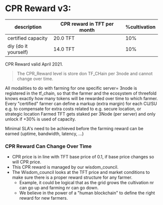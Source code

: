 # CPR Reward v3:

| description          | CPR reward in TFT per month | %cultivation |
| -------------------- | --------------------------- | ------------ |
| certified capacity   | 20.0 TFT                    | 10%          |
| diy (do it yourself) | 14.0 TFT                    | 10%          |

CPR Reward valid April 2021.

> The CPR_Reward level is store don TF_CHain per 3node and cannot change over time. <BR>

All modalities to do with farming for one specific server= 3node is registered in the tf_chain, so that the farmer and the ecosystem of threefold knows exactly how many tokens will be rewarded over time to which farmer.
Every "certified" farmer can define a markup (extra margin) for each CU/SU
e.g. to compensate for extra costs related to e.g. secure location, or strategic location
Farmed TFT gets staked per 3Node (per server) and only unlock if +30% is used of capacity.

Minimal SLA's need to be achieved before the farming reward can be earned (uptime, bandwidth, latency, ...)

### CPR Reward Can Change Over Time

- CPR price is in line with TFT base price of 0.1, if base price changes so will CPR price.
- This CPR reward is managed by our wisdom_council.
- The Wisdom_council looks at the TFT price and market conditions to make sure there is a proper reward structure for any farmer.
  - Example, it could be logical that as the grid grows the cultivation nr can go up and farming nr can go down.
  - We believe in the power of a "human blockchain" to define the right reward for new farmers.
